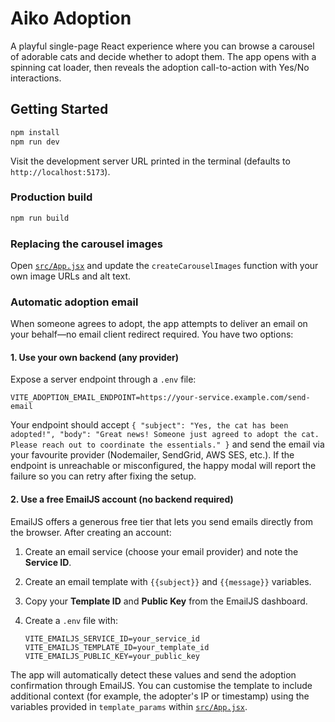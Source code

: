 # Aiko Adoption

A playful single-page React experience where you can browse a carousel of adorable cats and decide whether to adopt them. The app opens with a spinning cat loader, then reveals the adoption call-to-action with Yes/No interactions.

## Getting Started

```bash
npm install
npm run dev
```

Visit the development server URL printed in the terminal (defaults to `http://localhost:5173`).

### Production build

```bash
npm run build
```

### Replacing the carousel images

Open [`src/App.jsx`](src/App.jsx) and update the `createCarouselImages` function with your own image URLs and alt text.

### Automatic adoption email

When someone agrees to adopt, the app attempts to deliver an email on your behalf—no email client redirect required. You have two options:

#### 1. Use your own backend (any provider)

Expose a server endpoint through a `.env` file:

```
VITE_ADOPTION_EMAIL_ENDPOINT=https://your-service.example.com/send-email
```

Your endpoint should accept `{ "subject": "Yes, the cat has been adopted!", "body": "Great news! Someone just agreed to adopt the cat. Please reach out to coordinate the essentials." }` and send the email via your favourite provider (Nodemailer, SendGrid, AWS SES, etc.). If the endpoint is unreachable or misconfigured, the happy modal will report the failure so you can retry after fixing the setup.

#### 2. Use a free EmailJS account (no backend required)

EmailJS offers a generous free tier that lets you send emails directly from the browser. After creating an account:

1. Create an email service (choose your email provider) and note the **Service ID**.
2. Create an email template with `{{subject}}` and `{{message}}` variables.
3. Copy your **Template ID** and **Public Key** from the EmailJS dashboard.
4. Create a `.env` file with:

   ```
   VITE_EMAILJS_SERVICE_ID=your_service_id
   VITE_EMAILJS_TEMPLATE_ID=your_template_id
   VITE_EMAILJS_PUBLIC_KEY=your_public_key
   ```

The app will automatically detect these values and send the adoption confirmation through EmailJS. You can customise the template to include additional context (for example, the adopter's IP or timestamp) using the variables provided in `template_params` within [`src/App.jsx`](src/App.jsx).
